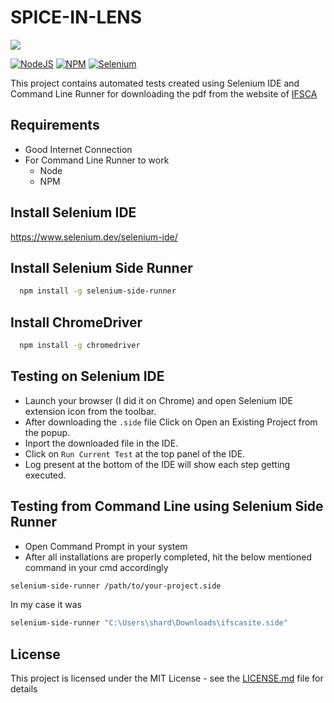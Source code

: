 # SPICE-IN-LENS
<img src="https://img.shields.io/badge/License-MIT-blue.svg">

[![NodeJS](https://img.shields.io/badge/node.js-6DA55F?style=for-the-badge&logo=node.js&logoColor=white)]()
[![NPM](https://img.shields.io/badge/NPM-%23CB3837.svg?style=for-the-badge&logo=npm&logoColor=white)]()
[![Selenium](https://img.shields.io/badge/-selenium-%43B02A?style=for-the-badge&logo=selenium&logoColor=white)]()

This project contains automated tests created using Selenium IDE and Command Line Runner for downloading the pdf from the website of [IFSCA](https://www.ifsca.gov.in/)

## Requirements

- Good Internet Connection
- For Command Line Runner to work
    - Node
    - NPM

## Install Selenium IDE

  https://www.selenium.dev/selenium-ide/

## Install Selenium Side Runner

```bash
  npm install -g selenium-side-runner
```

## Install ChromeDriver

```bash
  npm install -g chromedriver
```

## Testing on Selenium IDE

- Launch your browser (I did it on Chrome) and open Selenium IDE extension icon from the toolbar.
- After downloading the ```.side``` file Click on Open an Existing Project from the popup.
- Inport the downloaded file in the IDE.
- Click on ```Run Current Test``` at the top panel of the IDE.
- Log present at the bottom of the IDE will show each step getting executed.

## Testing from Command Line using Selenium Side Runner

- Open Command Prompt in your system
- After all installations are properly completed, hit the below mentioned command in your cmd accordingly

```bash
selenium-side-runner /path/to/your-project.side
```
In my case it was

```bash
selenium-side-runner "C:\Users\shard\Downloads\ifscasite.side"
```

## License

This project is licensed under the MIT License - see the [LICENSE.md](LICENSE.md) file for details
